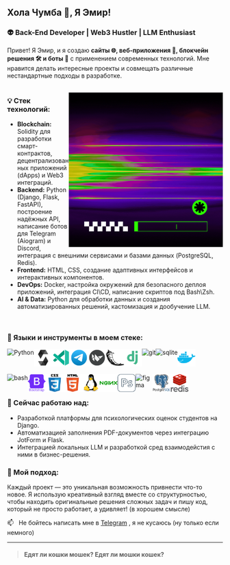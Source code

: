 ## Хола Чумба 👋, Я Эмир!

### 👽 Back-End Developer | Web3 Hustler | LLM Enthusiast

Привет! Я Эмир, и я создаю **сайты 🌐, веб-приложения 📱, блокчейн решения 🛠️ и боты 🤖** с применением современных технологий. Мне нравится делать интересные проекты и совмещать различные нестандартные подходы в разработке.
<br/>
<br/>


<img align="right" alt="GIF" src="./assets/EMIR.gif" width="360px"/>
  

### 💡 Стек технологий:
- **Blockchain:** Solidity для разработки смарт-контрактов, децентрализованных приложений (dApps) и Web3 интеграций.
- **Backend:** Python (Django, Flask, FastAPI), построение надёжных API, написание ботов для Telegram (Aiogram) и Discord, интеграция с внешними сервисами и базами данных (PostgreSQL, Redis).
- **Frontend:** HTML, CSS, создание адаптивных интерфейсов и интерактивных компонентов.
- **DevOps:** Docker, настройка окружений для безопасного деплоя приложений, интеграция CI\CD, написание скриптов под Bash\Zsh.
- **AI & Data:** Python для обработки данных и создания автоматизированных решений, кастомизация и дообучение LLM.

<br/>

### 🔨 Языки и инструменты в моем стеке:
<a href="https://www.python.org" target="_blank"><img align="left" alt="Python" height ="42px" src="https://raw.githubusercontent.com/rahul-jha98/github_readme_icons/main/language_and_tools/square/python/python.svg"></a>
<a href="https://soliditylang.org/" target="_blank"><img align="left" alt="Solidity" height ="42px" src="./assets/solidity.svg"></a>
<a href="https://code.visualstudio.com/" target="_blank"> <img src="./assets/vscode.svg" align="left" alt="vscode" height='42px'/> </a>
<a href="https://docs.aiogram.dev/" target="_blank"> <img src="./assets/telegram.svg" align="left" alt="Aiogram" height='42px'/> </a>
<a href="https://kivy.org/" target="_blank"> <img src="./assets/kivy.svg" align="left" alt="kivy" height='42px'/> </a>
<a href="https://flask.palletsprojects.com/en/3.0.x/" target="_blank"> <img src="./assets/flask.svg" align="left" alt="flask" height='42px'/> </a>
<a href="https://www.djangoproject.com/" target="_blank"> <img src="./assets/django.svg" align="left" alt="django" height='42px'/> </a>
<a href="https://git-scm.com/" target="_blank"> <img src="https://raw.githubusercontent.com/rahul-jha98/github_readme_icons/main/language_and_tools/square/git-scm/git-scm.svg" align="left" alt="git" height='42px'/> </a>
<a href="https://www.docker.com/" target="_blank"> <img src="./assets/docker.svg" alt="docker" height='42px'/> </a>
<a href="https://www.sqlite.org/" target="_blank" rel="noreferrer"> <img src="https://www.vectorlogo.zone/logos/sqlite/sqlite-icon.svg" align="left" alt="sqlite" height='42px'/> </a>


<a href="https://www.gnu.org/software/bash/" target="_blank" rel="noreferrer"> <img src="https://www.vectorlogo.zone/logos/gnu_bash/gnu_bash-icon.svg" align="left" alt="bash" height='42px'/> </a> 
<a href="https://getbootstrap.com" target="_blank" rel="noreferrer"> <img src="https://raw.githubusercontent.com/devicons/devicon/master/icons/bootstrap/bootstrap-plain-wordmark.svg" align="left" alt="bootstrap" height='42px'/> </a>
<a href="https://www.w3schools.com/css/" target="_blank" rel="noreferrer"> <img src="https://raw.githubusercontent.com/devicons/devicon/master/icons/css3/css3-original-wordmark.svg" align="left" alt="css3" height='42px'/> </a>
<a href="https://www.w3.org/html/" target="_blank" rel="noreferrer"> <img src="https://raw.githubusercontent.com/devicons/devicon/master/icons/html5/html5-original-wordmark.svg" align="left" alt="html5" height='42px'/> </a>
<a href="https://www.linux.org/" target="_blank" rel="noreferrer"> <img src="https://raw.githubusercontent.com/devicons/devicon/master/icons/linux/linux-original.svg" align="left" alt="linux"  height='42px'/> </a> 
<a href="https://www.nginx.com" target="_blank" rel="noreferrer"> <img src="https://raw.githubusercontent.com/devicons/devicon/master/icons/nginx/nginx-original.svg" align="left" alt="nginx" height='42px'/> </a> 
<a href="https://www.photoshop.com/en" target="_blank" rel="noreferrer"> <img src="https://raw.githubusercontent.com/devicons/devicon/master/icons/photoshop/photoshop-line.svg" align="left" alt="photoshop" height='42px'/> </a>
<a href="https://www.figma.com/" target="_blank" rel="noreferrer"> <img src="https://www.vectorlogo.zone/logos/figma/figma-icon.svg" align="left" alt="figma" width="40" height='42px'/> </a> 
<a href="https://www.postgresql.org" target="_blank" rel="noreferrer"> <img src="https://raw.githubusercontent.com/devicons/devicon/master/icons/postgresql/postgresql-original-wordmark.svg" align="left" alt="postgresql"  height='42px'/> </a> 
<a href="https://redis.io" target="_blank" rel="noreferrer"> <img src="https://raw.githubusercontent.com/devicons/devicon/master/icons/redis/redis-original-wordmark.svg" align="left" alt="redis" height='42px'/> </a> 

</br>
</br>

### 🌱 Сейчас работаю над:
- Разработкой платформы для психологических оценок студентов на Django.
- Автоматизацией заполнения PDF-документов через интеграцию JotForm и Flask.
- Интеграцией локальных LLM и разработкой сред взаимодейстия с ними в бизнес-решения.

### 🚀 Мой подход:
Каждый проект — это уникальная возможность привнести что-то новое. Я использую креативный взгляд вместе со структурностью, чтобы находить оригинальные решения сложных задач и пишу код, который не просто работает, а удивляет! (в хорошем смысле)

📫 &nbsp; Не бойтесь написать мне в [Telegram](https://www.t.me/strydex/) , я не кусаюсь (ну только если немного)

---
> #### Едят ли кошки мошек? Едят ли мошки кошек?
